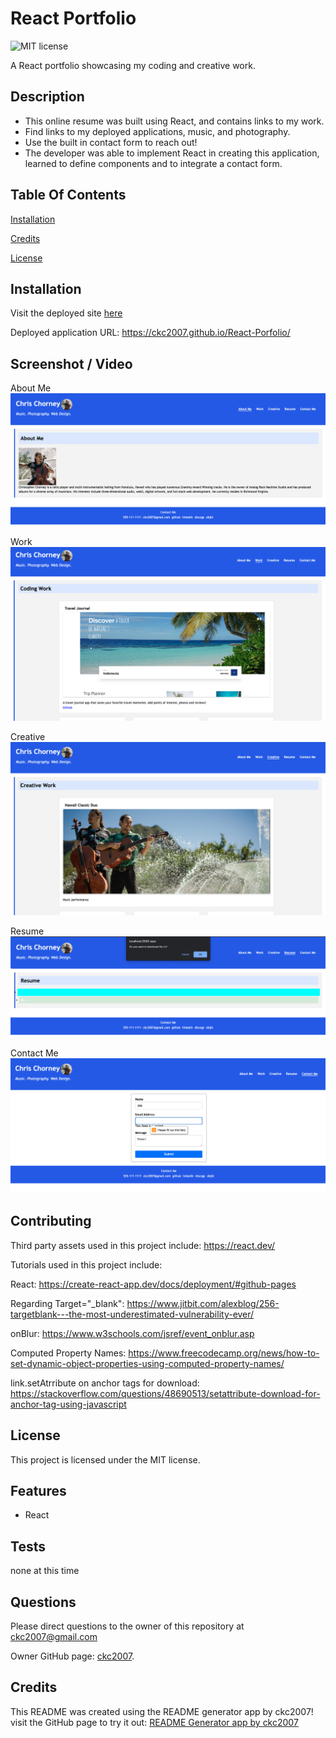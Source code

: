 # React Portfolio

![MIT license](https://img.shields.io/badge/license-MIT-blue.svg)

A React portfolio showcasing my coding and creative work.

## Description

- This online resume was built using React, and contains links to my work.
- Find links to my deployed applications, music, and photography.
- Use the built in contact form to reach out!
- The developer was able to implement React in creating this application, learned to define components and to integrate a contact form.

## Table Of Contents

[Installation](#installation)

[Credits](#credits)

[License](#license)

## Installation

Visit the deployed site [here](https://ckc2007.github.io/React-Porfolio/)

Deployed application URL: https://ckc2007.github.io/React-Porfolio/

## Screenshot / Video

About Me
![screenshot](./assets/images/Screen%20Shot%202023-07-22%20at%206.12.34%20PM.png)

Work
![screenshot](./assets/images/Screen%20Shot%202023-07-22%20at%206.12.52%20PM.png)

Creative
![screenshot](./assets/images/Screen%20Shot%202023-07-22%20at%206.13.01%20PM.png)

Resume
![screenshot](./assets/images/Screen%20Shot%202023-07-22%20at%206.13.12%20PM.png)

Contact Me
![screenshot](./assets/images/Screen%20Shot%202023-07-22%20at%206.13.40%20PM.png)

## Contributing

Third party assets used in this project include:
https://react.dev/

Tutorials used in this project include:

React: https://create-react-app.dev/docs/deployment/#github-pages

Regarding Target="\_blank": https://www.jitbit.com/alexblog/256-targetblank---the-most-underestimated-vulnerability-ever/

onBlur: https://www.w3schools.com/jsref/event_onblur.asp

Computed Property Names: https://www.freecodecamp.org/news/how-to-set-dynamic-object-properties-using-computed-property-names/

link.setAtrribute on anchor tags for download: https://stackoverflow.com/questions/48690513/setattribute-download-for-anchor-tag-using-javascript

## License

This project is licensed under the MIT license.

## Features

- React

## Tests

none at this time

## Questions

Please direct questions to the owner of this repository at ckc2007@gmail.com

Owner GitHub page:
[ckc2007](https://github.com/ckc2007).

## Credits

This README was created using the README generator app by ckc2007!
visit the GitHub page to try it out:
[README Generator app by ckc2007](https://github.com/ckc2007/README-Generator)
